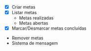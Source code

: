 - [x] Criar metas
- [x] Listar metas
    - Metas realizadas
    - Metas abertas
- [x] Marcar/Desmarcar metas concluídas
- Remover metas
- Sistema de mensagem